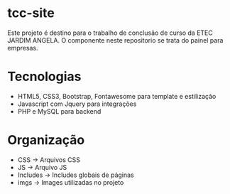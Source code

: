 # tcc-site
Este projeto é destino para o trabalho de conclusão de curso da ETEC JARDIM ANGELA. 
O componente neste repositorio se trata do painel para empresas.

# Tecnologias
- HTML5, CSS3, Bootstrap, Fontawesome para template e estilização
- Javascript com Jquery para integrações 
- PHP e MySQL para backend

# Organização
- CSS -> Arquivos CSS
- JS -> Arquivo JS
- Includes -> Includes globais de páginas 
- imgs -> Images utilizadas no projeto


